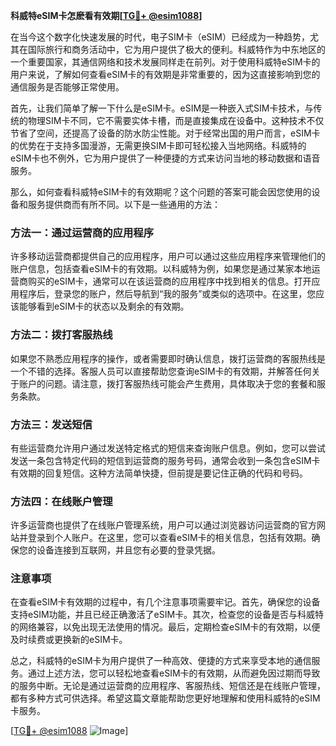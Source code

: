 **科威特eSIM卡怎麽看有效期[[TG💪+ @esim1088](https://t.me/s/esim1088)]**

在当今这个数字化快速发展的时代，电子SIM卡（eSIM）已经成为一种趋势，尤其在国际旅行和商务活动中，它为用户提供了极大的便利。科威特作为中东地区的一个重要国家，其通信网络和技术发展同样走在前列。对于使用科威特eSIM卡的用户来说，了解如何查看eSIM卡的有效期是非常重要的，因为这直接影响到您的通信服务是否能够正常使用。

首先，让我们简单了解一下什么是eSIM卡。eSIM是一种嵌入式SIM卡技术，与传统的物理SIM卡不同，它不需要实体卡槽，而是直接集成在设备中。这种技术不仅节省了空间，还提高了设备的防水防尘性能。对于经常出国的用户而言，eSIM卡的优势在于支持多国漫游，无需更换SIM卡即可轻松接入当地网络。科威特的eSIM卡也不例外，它为用户提供了一种便捷的方式来访问当地的移动数据和语音服务。

那么，如何查看科威特eSIM卡的有效期呢？这个问题的答案可能会因您使用的设备和服务提供商而有所不同。以下是一些通用的方法：

### 方法一：通过运营商的应用程序

许多移动运营商都提供自己的应用程序，用户可以通过这些应用程序来管理他们的账户信息，包括查看eSIM卡的有效期。以科威特为例，如果您是通过某家本地运营商购买的eSIM卡，通常可以在该运营商的应用程序中找到相关的信息。打开应用程序后，登录您的账户，然后导航到“我的服务”或类似的选项中。在这里，您应该能够看到eSIM卡的状态以及剩余的有效期。

### 方法二：拨打客服热线

如果您不熟悉应用程序的操作，或者需要即时确认信息，拨打运营商的客服热线是一个不错的选择。客服人员可以直接帮助您查询eSIM卡的有效期，并解答任何关于账户的问题。请注意，拨打客服热线可能会产生费用，具体取决于您的套餐和服务条款。

### 方法三：发送短信

有些运营商允许用户通过发送特定格式的短信来查询账户信息。例如，您可以尝试发送一条包含特定代码的短信到运营商的服务号码，通常会收到一条包含eSIM卡有效期的回复短信。这种方法简单快捷，但前提是要记住正确的代码和号码。

### 方法四：在线账户管理

许多运营商也提供了在线账户管理系统，用户可以通过浏览器访问运营商的官方网站并登录到个人账户。在这里，您可以查看eSIM卡的相关信息，包括有效期。确保您的设备连接到互联网，并且您有必要的登录凭据。

### 注意事项

在查看eSIM卡有效期的过程中，有几个注意事项需要牢记。首先，确保您的设备支持eSIM功能，并且已经正确激活了eSIM卡。其次，检查您的设备是否与科威特的网络兼容，以免出现无法使用的情况。最后，定期检查eSIM卡的有效期，以便及时续费或更换新的eSIM卡。

总之，科威特的eSIM卡为用户提供了一种高效、便捷的方式来享受本地的通信服务。通过上述方法，您可以轻松地查看eSIM卡的有效期，从而避免因过期而导致的服务中断。无论是通过运营商的应用程序、客服热线、短信还是在线账户管理，都有多种方式可供选择。希望这篇文章能帮助您更好地理解和使用科威特的eSIM卡服务。

[[TG💪+ @esim1088](https://t.me/s/esim1088) ![Image](https://i.postimg.cc/4NQfJmqS/Snipaste-2025-05-13-00-14-12.png)]